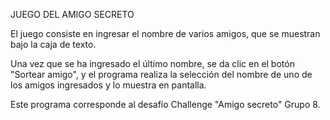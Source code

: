 JUEGO DEL AMIGO SECRETO

El juego consiste en ingresar el nombre de varios amigos, que se muestran bajo la caja de texto.

Una vez que se ha ingresado el último nombre, se da clic en el botón "Sortear amigo", y el programa realiza la selección del nombre de uno de los amigos ingresados y lo muestra en pantalla.

Este programa corresponde al desafío Challenge "Amigo secreto" Grupo 8.

